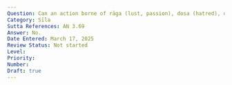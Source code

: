 ```yaml
---
Question: Can an action borne of rāga (lust, passion), dosa (hatred), or moha (delusion) yield a positive result?
Category: Sīla
Sutta References: AN 3.69
Answer: No.
Date Entered: March 17, 2025
Review Status: Not started
Level: 
Priority: 
Number: 
Draft: true
---
```

